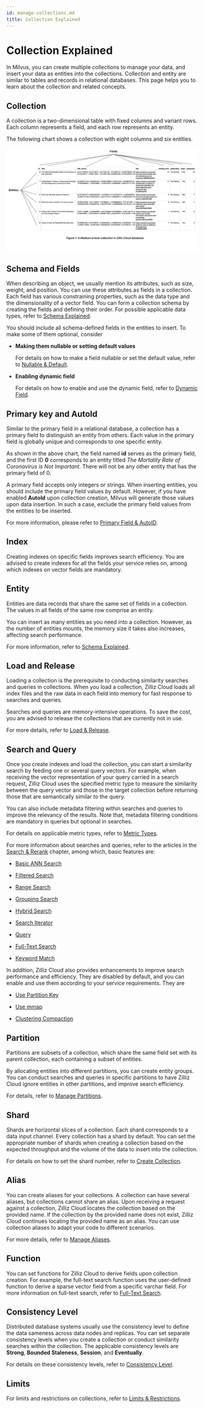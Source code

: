 ```yaml
---
id: manage-collections.md
title: Collection Explained​
---
```


# Collection Explained​

In Milvus, you can create multiple collections to manage your data, and insert your data as entities into the collections. Collection and entity are similar to tables and records in relational databases. This page helps you to learn about the collection and related concepts.​

## Collection​

A collection is a two-dimensional table with fixed columns and variant rows. Each column represents a field, and each row represents an entity. ​

The following chart shows a collection with eight columns and six entities.​

![Collection explained](../../../../assets/collection-explained.png)

## Schema and Fields​

When describing an object, we usually mention its attributes, such as size, weight, and position. You can use these attributes as fields in a collection. Each field has various constraining properties, such as the data type and the dimensionality of a vector field. You can form a collection schema by creating the fields and defining their order. For possible applicable data types, refer to [​Schema Explained](schema-explained.md).​

You should include all schema-defined fields in the entities to insert. To make some of them optional, consider​

- **Making them nullable or setting default values**​

    For details on how to make a field nullable or set the default value, refer to [​Nullable & Default](nullable-and-default.md).​

- **Enabling dynamic field**​

    For details on how to enable and use the dynamic field, refer to [​Dynamic Field](enable-dynamic-field.md).​

## Primary key and AutoId​

Similar to the primary field in a relational database, a collection has a primary field to distinguish an entity from others. Each value in the primary field is globally unique and corresponds to one specific entity. ​

As shown in the above chart, the field named **id** serves as the primary field, and the first ID **0** corresponds to an entity titled *The Mortality Rate of Coronavirus is Not Important*. There will not be any other entity that has the primary field of 0. ​

A primary field accepts only integers or strings. When inserting entities, you should include the primary field values by default. However, if you have enabled **AutoId** upon collection creation, Milvus will generate those values upon data insertion. In such a case, exclude the primary field values from the entities to be inserted.​

For more information, please refer to [​Primary Field & AutoID](primary-field.md).​

## Index​

Creating indexes on specific fields improves search efficiency. You are advised to create indexes for all the fields your service relies on, among which indexes on vector fields are mandatory. 

## Entity​

Entities are data records that share the same set of fields in a collection. The values in all fields of the same row comprise an entity.​

You can insert as many entities as you need into a collection. However, as the number of entities mounts, the memory size it takes also increases, affecting search performance.​

For more information, refer to [​Schema Explained](schema-explained.md).​

## Load and Release​

Loading a collection is the prerequisite to conducting similarity searches and queries in collections. When you load a collection, Zilliz Cloud loads all index files and the raw data in each field into memory for fast response to searches and queries.​

Searches and queries are memory-intensive operations. To save the cost, you are advised to release the collections that are currently not in use.​

For more details, refer to [​Load & Release](load-and-release.md).​

## Search and Query​

Once you create indexes and load the collection, you can start a similarity search by feeding one or several query vectors. For example, when receiving the vector representation of your query carried in a search request, Zilliz Cloud uses the specified metric type to measure the similarity between the query vector and those in the target collection before returning those that are semantically similar to the query.​

You can also include metadata filtering within searches and queries to improve the relevancy of the results. Note that, metadata filtering conditions are mandatory in queries but optional in searches.​

For details on applicable metric types, refer to [​Metric Types](metric.md).​

For more information about searches and queries, refer to the articles in the [​Search & Rerank](single-vector-search.md) chapter, among which, basic features are:​

- [​Basic ANN Search](single-vector-search.md)​

- [​Filtered Search](filtered-search.md)​

- [​Range Search](range-search.md)​

- [​Grouping Search](grouping-search.md)​

- [​Hybrid Search](multi-vector-search.md)​

- [​Search Iterator](with-iterators.md)​

- [​Query](get-and-scalar-query.md)​

- [​Full-Text Search](full-text-search.md)​

- [Keyword Match](keyword-match.md)​

In addition, Zilliz Cloud also provides enhancements to improve search performance and efficiency. They are disabled by default, and you can enable and use them according to your service requirements. They are​

- [​Use Partition Key](use-partition-key.md)​

- [​Use mmap](mmap.md)​

- [​Clustering Compaction](clustering-compaction.md)​

## Partition​

Partitions are subsets of a collection, which share the same field set with its parent collection, each containing a subset of entities.​

By allocating entities into different partitions, you can create entity groups. You can conduct searches and queries in specific partitions to have Zilliz Cloud ignore entities in other partitions, and improve search efficiency.​

For details, refer to [​Manage Partitions](manage-partitions.md).​

## Shard​

Shards are horizontal slices of a collection. Each shard corresponds to a data input channel. Every collection has a shard by default. You can set the appropriate number of shards when creating a collection based on the expected throughput and the volume of the data to insert into the collection.​

For details on how to set the shard number, refer to [​Create Collection](create-collection.md).​

## Alias​

You can create aliases for your collections. A collection can have several aliases, but collections cannot share an alias. Upon receiving a request against a collection, Zilliz Cloud locates the collection based on the provided name. If the collection by the provided name does not exist, Zilliz Cloud continues locating the provided name as an alias. You can use collection aliases to adapt your code to different scenarios.​

For more details, refer to [​Manage Aliases](manage-aliases.md).​

## Function​

You can set functions for Zilliz Cloud to derive fields upon collection creation. For example, the full-text search function uses the user-defined function to derive a sparse vector field from a specific varchar field. For more information on full-text search, refer to [​Full-Text Search](full-text-search.md).​

## Consistency Level​

Distributed database systems usually use the consistency level to define the data sameness across data nodes and replicas. You can set separate consistency levels when you create a collection or conduct similarity searches within the collection. The applicable consistency levels are **Strong**, **Bounded Staleness**, **Session**, and **Eventually**.​

 For details on these consistency levels, refer to [​Consistency Level](tune-consistency.md).​

## Limits​

For limits and restrictions on collections, refer to [​Limits & Restrictions](limitations.md).​

